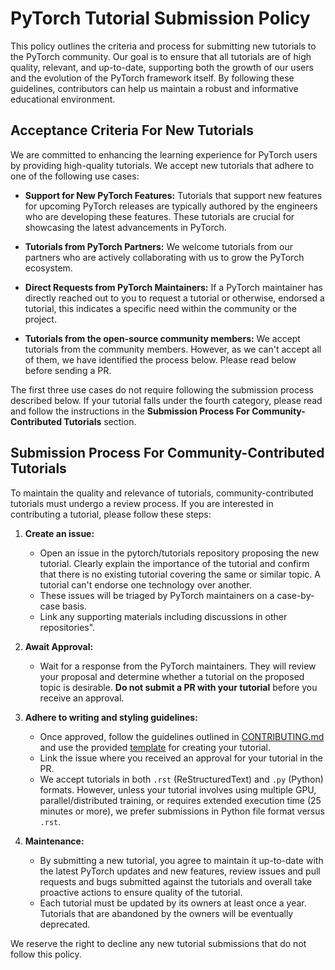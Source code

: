 # PyTorch Tutorial Submission Policy

This policy outlines the criteria and process for submitting new tutorials to the PyTorch community.
Our goal is to ensure that all tutorials are of high quality, relevant, and up-to-date, supporting
both the growth of our users and the evolution of the PyTorch framework itself. By following these
guidelines, contributors can help us maintain a robust and informative educational environment.

## Acceptance Criteria For New Tutorials
We are committed to enhancing the learning experience for PyTorch users by providing high-quality
tutorials. We accept new tutorials that adhere to one of the following use cases:

* **Support for New PyTorch Features:** Tutorials that support new features for upcoming PyTorch
releases are typically authored by the engineers who are developing these features. These tutorials
are crucial for showcasing the latest advancements in PyTorch.

* **Tutorials from PyTorch Partners:** We welcome tutorials from our partners who are actively
  collaborating with us to grow the PyTorch ecosystem.
  
* **Direct Requests from PyTorch Maintainers:** If a PyTorch maintainer has directly reached out
  to you to request a tutorial or otherwise, endorsed a tutorial, this indicates a specific need
  within the community or the project.
  
* **Tutorials from the open-source community members:** We accept tutorials from the community
  members. However, as we can't accept all of them, we have identified the process below.
  Please read below before sending a PR.

The first three use cases do not require following the submission process described below.
If your tutorial falls under the fourth category, please read and follow the instructions in
the **Submission Process For Community-Contributed Tutorials** section.

## Submission Process For Community-Contributed Tutorials

To maintain the quality and relevance of tutorials, community-contributed tutorials must undergo
a review process. If you are interested in contributing a tutorial, please follow these steps:

1. **Create an issue:**
   * Open an issue in the pytorch/tutorials repository proposing the new tutorial. Clearly
     explain the importance of the tutorial and confirm that there is no existing tutorial
     covering the same or similar topic. A tutorial can't endorse one technology over another.
   * These issues will be triaged by PyTorch maintainers on a case-by-case basis. 
   * Link any supporting materials including discussions in other repositories".
     
1. **Await Approval:**
   * Wait for a response from the PyTorch maintainers. They will review your proposal and
     determine whether a tutorial on the proposed topic is desirable. **Do not submit a PR with
     your tutorial** before you receive an approval.
     
1. **Adhere to writing and styling guidelines:**
   * Once approved, follow the guidelines outlined in [CONTRIBUTING.md](https://github.com/pytorch/tutorials/blob/main/CONTRIBUTING.md)
     and use the provided [template](https://github.com/pytorch/tutorials/blob/main/beginner_source/template_tutorial.py) for creating your tutorial.
   * Link the issue where you received an approval for your tutorial in the PR.
   * We accept tutorials in both ``.rst`` (ReStructuredText) and ``.py`` (Python)
     formats. However, unless your tutorial involves using multiple GPU, parallel/distributed
     training, or requires extended execution time (25 minutes or more), we prefer submissions
     in Python file format versus ``.rst``.
     
1. **Maintenance:**
   * By submitting a new tutorial, you agree to maintain it up-to-date with the latest PyTorch
     updates and new features, review issues and pull requests and bugs submitted against the
     tutorials and overall take proactive actions to ensure quality of the tutorial.
   * Each tutorial must be updated by its owners at least once a year. Tutorials that are
     abandoned by the owners will be eventually deprecated.

We reserve the right to decline any new tutorial submissions that do not follow this policy.
